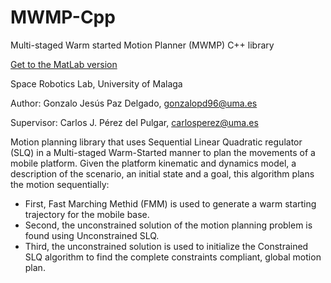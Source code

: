 # MWMP-Cpp
Multi-staged Warm started Motion Planner (MWMP) C++ library

[Get to the MatLab version](https://github.com/spaceuma/MWMP-MatLab)

Space Robotics Lab, University of Malaga

Author: Gonzalo Jesús Paz Delgado, gonzalopd96@uma.es

Supervisor: Carlos J. Pérez del Pulgar, carlosperez@uma.es

Motion planning library that uses Sequential Linear Quadratic regulator (SLQ) in a Multi-staged Warm-Started manner to plan the movements of a mobile platform. Given the platform kinematic and dynamics model, a description of the scenario, an initial state and a goal, this algorithm plans the motion sequentially:
  - First, Fast Marching Methid (FMM) is used to generate a warm starting trajectory for the mobile base.
  - Second, the unconstrained solution of the motion planning problem is found using Unconstrained SLQ.
  - Third, the unconstrained solution is used to initialize the Constrained SLQ algorithm to find the complete constraints compliant, global motion plan.
